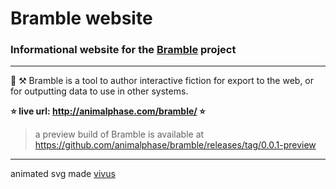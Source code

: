 # Bramble website

### Informational website for the  [Bramble](https://github.com/animalphase/bramble) project

---

🌱 ⚒ Bramble is a tool to author interactive fiction for export to the web, or for outputting data to use in other systems.

**⭐️ live url: http://animalphase.com/bramble/ ⭐️**

> a preview build of Bramble is available at https://github.com/animalphase/bramble/releases/tag/0.0.1-preview

---

animated svg made [vivus](https://maxwellito.github.io/vivus-instant/)
